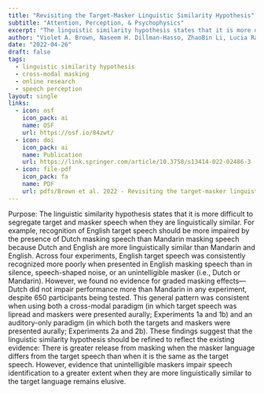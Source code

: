 ```yaml
---
title: "Revisiting the Target-Masker Linguistic Similarity Hypothesis"
subtitle: "Attention, Perception, & Psychophysics"
excerpt: "The linguistic similarity hypothesis states that it is more difficult to segregate target and masker speech when they are linguistically similar. For example, recognition of English target speech should be more impaired by the presence of Dutch masking speech than Mandarin masking speech because Dutch and English are more linguistically similar than Mandarin and English. Across four experiments, English target speech was consistently recognized more poorly when presented in English masking speech than in silence, speech-shaped noise, or an unintelligible masker (i.e., Dutch or Mandarin). However, we found no evidence for graded masking effects—Dutch did not impair performance more than Mandarin in any experiment, despite 650 participants being tested. This general pattern was consistent when using both a cross-modal paradigm (in which target speech was lipread and maskers were presented aurally; Experiments 1a and 1b) and an auditory-only paradigm (in which both the targets and maskers were presented aurally; Experiments 2a and 2b). These findings suggest that the linguistic similarity hypothesis should be refined to reflect the existing evidence: There is greater release from masking when the masker language differs from the target speech than when it is the same as the target speech. However, evidence that unintelligible maskers impair speech identification to a greater extent when they are more linguistically similar to the target language remains elusive."
author: "Violet A. Brown, Naseem H. Dillman-Hasso, ZhaoBin Li, Lucia Ray, Ellen Mamantov, Kristin J. Van Engen, & Julia F. Strand"
date: "2022-04-26"
draft: false
tags:
  - linguistic similarity hypothesis
  - cross-modal masking
  - online research
  - speech perception 
layout: single
links:
  - icon: osf
    icon_pack: ai
    name: OSF
    url: https://osf.io/84zwt/
  - icon: doi
    icon_pack: ai
    name: Publication
    url: https://link.springer.com/article/10.3758/s13414-022-02486-3
  - icon: file-pdf
    icon_pack: fa
    name: PDF
    url: pdfs/Brown et al. 2022 - Revisiting the target-masker linguistic similarity hypothesis.pdf
---
```


Purpose: The linguistic similarity hypothesis states that it is more difficult to segregate target and masker speech when they are linguistically similar. For example, recognition of English target speech should be more impaired by the presence of Dutch masking speech than Mandarin masking speech because Dutch and English are more linguistically similar than Mandarin and English. Across four experiments, English target speech was consistently recognized more poorly when presented in English masking speech than in silence, speech-shaped noise, or an unintelligible masker (i.e., Dutch or Mandarin). However, we found no evidence for graded masking effects—Dutch did not impair performance more than Mandarin in any experiment, despite 650 participants being tested. This general pattern was consistent when using both a cross-modal paradigm (in which target speech was lipread and maskers were presented aurally; Experiments 1a and 1b) and an auditory-only paradigm (in which both the targets and maskers were presented aurally; Experiments 2a and 2b). These findings suggest that the linguistic similarity hypothesis should be refined to reflect the existing evidence: There is greater release from masking when the masker language differs from the target speech than when it is the same as the target speech. However, evidence that unintelligible maskers impair speech identification to a greater extent when they are more linguistically similar to the target language remains elusive.